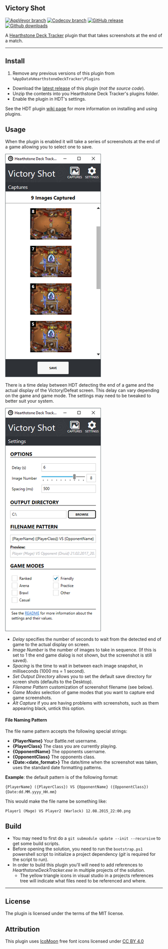 ## Victory Shot
[![AppVeyor branch](https://img.shields.io/appveyor/ci/andburn/hdt-plugin-victoryshot/master.svg?maxAge=21600)](https://ci.appveyor.com/project/andburn/hdt-plugin-victoryshot)
[![Codecov branch](https://img.shields.io/codecov/c/github/andburn/hdt-plugin-victoryshot/master.svg?maxAge=21600)](https://codecov.io/gh/andburn/hdt-plugin-victoryshot)
[![GitHub release](https://img.shields.io/github/release/andburn/hdt-plugin-victoryshot.svg?maxAge=21600)](https://github.com/andburn/hdt-plugin-victoryshot/releases/latest)
[![Github downloads](https://img.shields.io/github/downloads/andburn/hdt-plugin-victoryshot/latest/total.svg?maxAge=21600)](https://github.com/andburn/hdt-plugin-victoryshot/releases/latest)

A [Hearthstone Deck Tracker](https://hsdecktracker.net/) plugin that that takes screenshots at the end of a match.

---

## Install
1. Remove any previous versions of this plugin from `%AppData%HearthstoneDeckTracker\Plugins`
- Download the [latest release](https://github.com/andburn/hdt-plugin-victoryshot/releases/latest) of this plugin (*not the source code*).
- Unzip the contents into you Hearthstone Deck Tracker's plugins folder.
- Enable the plugin in HDT's settings.

See the HDT plugin [wiki page](https://github.com/HearthSim/Hearthstone-Deck-Tracker/wiki/Available-Plugins#how-to-install-plugins) for more information on installing and using plugins.

## Usage
When the plugin is enabled it will take a series of screenshots at the end of a game allowing you to select one to save.

![captures](Docs/victory-shot-2.png)

There is a time delay between HDT detecting the end of a game and the actual display of the Victory/Defeat screen. This delay can vary depending on the game and game mode. The settings may need to be tweaked to better suit your system.

![settings](Docs/victory-shot-1.png)

- *Delay* specifies the number of seconds to wait from the detected end of game to the actual display on screen.
- *Image Number* is the number of images to take in sequence. (If this is set to 1 the end game dialog is not shown, but the screenshot is still saved).
- *Spacing* is the time to wait in between each image snapshot, in milliseconds (1000 ms = 1 second).
- *Set Output Directory* allows you to set the default save directory for screen shots (defaults to the Desktop).
- *Filename Pattern* customization of screenshot filename (see below).
- *Game Modes* selection of game modes that you want to capture end game screenshots.
- *Alt Capture* if you are having problems with screenshots, such as them appearing black, untick this option.

#### File Naming Pattern
The file name pattern accepts the following special strings:
- **{PlayerName}** Your Battle.net username.
- **{PlayerClass}** The class you are currently playing.
- **{OpponentName}** The opponents username.
- **{OpponentClass}** The opponents class.
- **{Date:<date_format>}** The date/time when the screenshot was taken, uses the standard date formatting patterns.

**Example**: the default pattern is of the following format:
```
{PlayerName} ({PlayerClass}) VS {OpponentName} ({OpponentClass}) {Date:dd.MM.yyyy_HH.mm}
```
This would make the file name be something like:
```
Player1 (Mage) VS Player2 (Warlock) 12.08.2015_22:00.png
```

## Build
- You may need to first do a `git submodule update --init --recursive` to get some build scripts.
- Before opening the solution, you need to run the `bootstrap.ps1` powershell script to initialize a project dependency (*git* is required for the script to run).
- In order to build this plugin you'll will need to add references to *HearthstoneDeckTracker.exe* in multiple projects of the solution.
  - The yellow triangle icons in visual studio in a projects references tree will indicate what files need to be referenced and where.

---

## License
The plugin is licensed under the terms of the MIT license.

## Attribution
This plugin uses [IcoMoon](https://icomoon.io/) free font icons licensed under [CC BY 4.0](https://creativecommons.org/licenses/by/4.0/)
